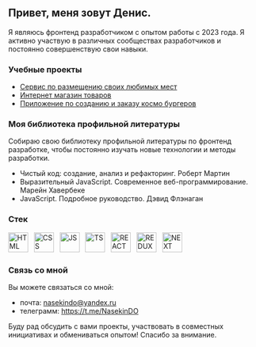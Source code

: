 ## Привет, меня зовут Денис.
Я являюсь фронтенд разработчиком с опытом работы с 2023 года. Я активно участвую в различных сообществах разработчиков и постоянно совершенствую свои навыки.

### Учебные проекты
- <a href = "https://github.com/DenisNasekin/mesto-project-ff">Сервис по размещению своих любимых мест</a> <br>
- <a href = "https://github.com/DenisNasekin/web-larek-frontend">Интернет магазин товаров</a> <br>
- <a href = "https://github.com/DenisNasekin/stellar-burger">Приложение по созданию и заказу космо бургеров</a> <br>

### Моя библиотека профильной литературы
Собираю свою библиотеку профильной литературы по фронтенд разработке, чтобы постоянно изучать новые технологии и методы разработки.
- Чистый код: создание, анализ и рефакторинг. Роберт Мартин
- Выразительный JavaScript. Современное веб-программирование. Марейн Хавербеке
- JavaScript. Подробное руководство. Дэвид Флэнаган


### Стек
<img src="https://cdn.jsdelivr.net/gh/devicons/devicon@latest/icons/html5/html5-original.svg" title='HTML' width='40' height='40'/>&nbsp;&nbsp;
<img src="https://cdn.jsdelivr.net/gh/devicons/devicon@latest/icons/css3/css3-original.svg" title='CSS' width='40' height='40'/>&nbsp;&nbsp;
<img src="https://cdn.jsdelivr.net/gh/devicons/devicon@latest/icons/javascript/javascript-original.svg" title='JS' width='40' height='40'/>&nbsp;&nbsp;
<img src="https://cdn.jsdelivr.net/gh/devicons/devicon@latest/icons/typescript/typescript-original.svg" title='TS' width='40' height='40'/>&nbsp;&nbsp;
<img src="https://cdn.jsdelivr.net/gh/devicons/devicon@latest/icons/react/react-original.svg" title='REACT' width='40' height='40'/>&nbsp;&nbsp;
<img src="https://cdn.jsdelivr.net/gh/devicons/devicon@latest/icons/redux/redux-original.svg" title='REDUX' width='40' height='40'/>&nbsp;&nbsp;
<img src="https://cdn.jsdelivr.net/gh/devicons/devicon@latest/icons/nextjs/nextjs-original.svg" title='NEXT' width='40' height='40'/>&nbsp;&nbsp;

### Связь со мной
Вы можете связаться со мной:
- почта: nasekindo@yandex.ru
- телеграмм: https://t.me/NasekinDO
  
Буду рад обсудить с вами проекты, участвовать в совместных инициативах и обмениваться опытом!
Спасибо за внимание.
